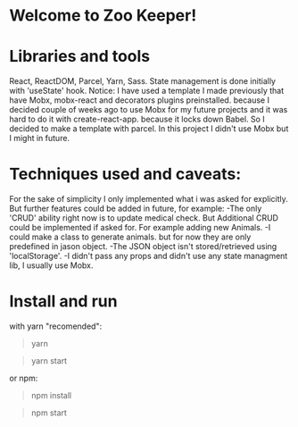 # Welcome to Zoo Keeper!

# Libraries and tools
React, ReactDOM, Parcel, Yarn, Sass. 
State management is done initially with 'useState' hook.
Notice: I have used a template I made previously that have Mobx, mobx-react and decorators plugins preinstalled. because I decided couple of weeks ago to use Mobx for my future projects and it was hard to do it with create-react-app. because it locks down Babel. So I decided to make a template with parcel. In this project I didn't use Mobx but I might in future.

# Techniques used and caveats:
For the sake of simplicity I only implemented what i was asked for explicitly. But further features could be added in future, for example:
-The only 'CRUD' ability right now is to update medical check. But Additional CRUD could be implemented if asked for. For example adding new Animals.
-I could make a class to generate animals. but for now they are only predefined in jason object.
-The JSON object isn't stored/retrieved using 'localStorage'.
-I didn't pass any props and didn't use any state managment lib, I usually use Mobx.

# Install and run
with yarn "recomended":
>yarn

>yarn start

or npm:
>npm install

>npm start